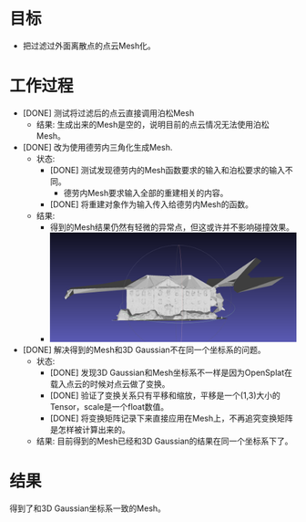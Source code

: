 # 目标
- 把过滤过外面离散点的点云Mesh化。

# 工作过程
- [DONE] 测试将过滤后的点云直接调用泊松Mesh
	- 结果: 生成出来的Mesh是空的，说明目前的点云情况无法使用泊松Mesh。
- [DONE] 改为使用德劳内三角化生成Mesh.
	- 状态:
		- [DONE] 测试发现德劳内的Mesh函数要求的输入和泊松要求的输入不同。
			- 德劳内Mesh要求输入全部的重建相关的内容。
		- [DONE] 将重建对象作为输入传入给德劳内Mesh的函数。
	- 结果:
		- 得到的Mesh结果仍然有轻微的异常点，但这或许并不影响碰撞效果。
		- ![Mesh效果](img1.png)
- [DONE] 解决得到的Mesh和3D Gaussian不在同一个坐标系的问题。
	- 状态:
		- [DONE] 发现3D Gaussian和Mesh坐标系不一样是因为OpenSplat在载入点云的时候对点云做了变换。
		- [DONE] 验证了变换关系只有平移和缩放，平移是一个(1,3)大小的Tensor，scale是一个float数值。
		- [DONE] 将变换矩阵记录下来直接应用在Mesh上，不再追究变换矩阵是怎样被计算出来的。
	- 结果: 目前得到的Mesh已经和3D Gaussian的结果在同一个坐标系下了。

# 结果
得到了和3D Gaussian坐标系一致的Mesh。